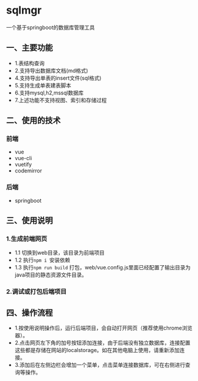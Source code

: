 # sqlmgr
一个基于springboot的数据库管理工具
## 一、主要功能
- 1.表结构查询
- 2.支持导出数据库文档(md格式)
- 4.支持导出单表的insert文件(sql格式)
- 5.支持生成单表建表脚本
- 6.支持mysql,h2,mssql数据库
- 7.上述功能不支持视图、索引和存储过程
 
## 二、使用的技术
### 前端
- vue
- vue-cli
- vuetify
- codemirror
### 后端
- springboot

## 三、使用说明
### 1.生成前端网页
- 1.1 切换到web目录，该目录为前端项目
- 1.2 执行`npm i `安装依赖
- 1.3 执行`npm run build` 打包，web/vue.config.js里面已经配置了输出目录为java项目的静态资源文件目录。
### 2.调试或打包后端项目

## 四、操作流程
- 1.按使用说明操作后，运行后端项目，会自动打开网页（推荐使用chrome浏览器）。
- 2.点击网页左下角的加号按钮添加连接，由于后端没有独立数据库，连接配置这些都是存储在网站的localstorage。如在其他电脑上使用，请重新添加连接。
- 3.添加后在左侧边栏会增加一个菜单，点击菜单连接数据库，可在右侧进行查询等操作。

